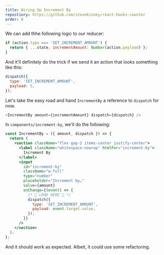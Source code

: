 ```yaml
---
title: Wiring Up Increment By
repostiory: https://github.com/stevekinney/react-hooks-counter
order: 6
---
```


We can add thhe following logic to our reducer:

```js
if (action.type === 'SET_INCREMENT_AMOUNT') {
  return { ...state, incrementAmount: Number(action.payload) };
}
```

And it'll definitely do the trick if we send it an action that looks something like this:

```js
dispatch({
  type: 'SET_INCREMENT_AMOUNT',
  payload: 5,
});
```

Let's take the easy road and hand `IncrementBy` a reference to `dispatch` for now.

```js
<IncrementBy amount={incrementAmount} dispatch={dispatch} />
```

In `components/increment-by`, we'll do the following:

```jsx
const IncrementBy = ({ amount, dispatch }) => {
  return (
    <section className="flex gap-2 items-center justify-center">
      <label className="whitespace-nowrap" htmlFor="increment-by">
        Increment By
      </label>
      <input
        id="increment-by"
        className="w-full"
        type="number"
        placeholder="Increment by…"
        value={amount}
        onChange={(event) => {
          /* 👀 LOOK HERE 👀 */
          dispatch({
            type: 'SET_INCREMENT_AMOUNT',
            payload: event.target.value,
          });
        }}
      />
    </section>
  );
};
```

And it should work as expected. Albeit, it could use some refactoring.
